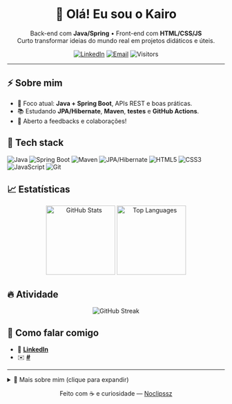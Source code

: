 <!-- Troque os # pelos seus links reais (LinkedIn/Email/Portfólio). -->

<h1 align="center">👋 Olá! Eu sou o Kairo</h1>
<p align="center">
  Back-end com <b>Java/Spring</b> • Front-end com <b>HTML/CSS/JS</b><br/>
  Curto transformar ideias do mundo real em projetos didáticos e úteis.
</p>

<p align="center">
  <a href="#" target="_blank"><img alt="LinkedIn" src="https://img.shields.io/badge/LinkedIn-0A66C2?logo=linkedin&logoColor=white"></a>
  <a href="mailto:#"><img alt="Email" src="https://img.shields.io/badge/Email-Contato-brightgreen"></a>
  <img alt="Visitors" src="https://komarev.com/ghpvc/?username=Noclipssz&style=flat&label=visitas"/>
</p>

---

## ⚡ Sobre mim
- 🔭 Foco atual: **Java + Spring Boot**, APIs REST e boas práticas.
- 📚 Estudando **JPA/Hibernate**, **Maven**, **testes** e **GitHub Actions**.
- 🤝 Aberto a feedbacks e colaborações!

## 🧰 Tech stack
<p>
  <img alt="Java" src="https://img.shields.io/badge/Java-ED8B00?logo=openjdk&logoColor=white">
  <img alt="Spring Boot" src="https://img.shields.io/badge/Spring%20Boot-6DB33F?logo=springboot&logoColor=white">
  <img alt="Maven" src="https://img.shields.io/badge/Maven-C71A36?logo=apachemaven&logoColor=white">
  <img alt="JPA/Hibernate" src="https://img.shields.io/badge/JPA%2FHibernate-59666C?logo=hibernate&logoColor=white">
  <img alt="HTML5" src="https://img.shields.io/badge/HTML5-E34F26?logo=html5&logoColor=white">
  <img alt="CSS3" src="https://img.shields.io/badge/CSS3-1572B6?logo=css3&logoColor=white">
  <img alt="JavaScript" src="https://img.shields.io/badge/JavaScript-F7DF1E?logo=javascript&logoColor=black">
  <img alt="Git" src="https://img.shields.io/badge/Git-F05032?logo=git&logoColor=white">
</p>

## 📈 Estatísticas
<div align="center">
  <img height="160" alt="GitHub Stats"
       src="https://github-readme-stats.vercel.app/api?username=Noclipssz&show_icons=true&rank_icon=github&hide_title=true&include_all_commits=true" />
  <img height="160" alt="Top Languages"
       src="https://github-readme-stats.vercel.app/api/top-langs/?username=Noclipssz&layout=compact&langs_count=8&hide_title=true" />
</div>

## 🔥 Atividade
<p align="center">
  <img alt="GitHub Streak"
       src="https://streak-stats.demolab.com?user=Noclipssz&hide_border=true&date_format=j%20M%5B%20Y%5D" />
</p>

## 💬 Como falar comigo
- 💼 **[LinkedIn](#)**
- ✉️ **[#](mailto:#)**

---

<details>
<summary>📝 Mais sobre mim (clique para expandir)</summary>

- Gosto de organizar código com **camadas** (Controller, Service, Repository).
- Para front-end, priorizo **responsividade** e **acessibilidade**.
- Roadmap 2025: **JUnit/Mockito**, **OpenAPI/Swagger**, **CI/CD**.

</details>

<p align="center">
  Feito com ☕ e curiosidade — <a href="https://github.com/Noclipssz">Noclipssz</a>
</p>
